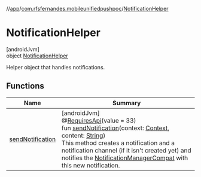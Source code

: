 //[app](../../../index.md)/[com.rfsfernandes.mobileunifiedpushpoc](../index.md)/[NotificationHelper](index.md)

# NotificationHelper

[androidJvm]\
object [NotificationHelper](index.md)

Helper object that handles notifications.

## Functions

| Name | Summary |
|---|---|
| [sendNotification](send-notification.md) | [androidJvm]<br>@[RequiresApi](https://developer.android.com/reference/kotlin/androidx/annotation/RequiresApi.html)(value = 33)<br>fun [sendNotification](send-notification.md)(context: [Context](https://developer.android.com/reference/kotlin/android/content/Context.html), content: [String](https://kotlinlang.org/api/latest/jvm/stdlib/kotlin/-string/index.html))<br>This method creates a notification and a notification channel (if it isn't created yet) and notifies the [NotificationManagerCompat](https://developer.android.com/reference/kotlin/androidx/core/app/NotificationManagerCompat.html) with this new notification. |

